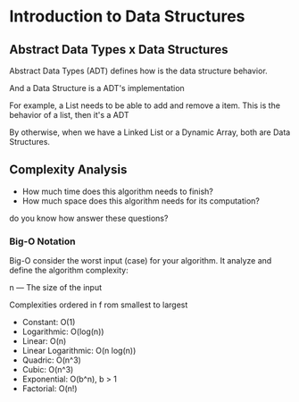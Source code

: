 # Introduction to Data Structures

## Abstract Data Types x Data Structures

Abstract Data Types (ADT) defines how is the data structure behavior.

And a Data Structure is a ADT's implementation

For example, a List needs to be able to add and remove a item. This is the behavior of a list, then it's a ADT

By otherwise, when we have a Linked List or a Dynamic Array, both are Data Structures.

## Complexity Analysis

- How much time does this algorithm needs to finish?
- How much space does this algorithm needs for its computation?

do you know how answer these questions?

### Big-O Notation

Big-O consider the worst input (case) for your algorithm. It analyze and define the algorithm complexity:

n — The size of the input

Complexities ordered in f rom smallest to largest

- Constant: O(1)
- Logarithmic: O(log(n))
- Linear: O(n)
- Linear Logarithmic: O(n log(n))
- Quadric: O(n^3)
- Cubic: O(n^3)
- Exponential: O(b^n), b > 1
- Factorial: O(n!)
